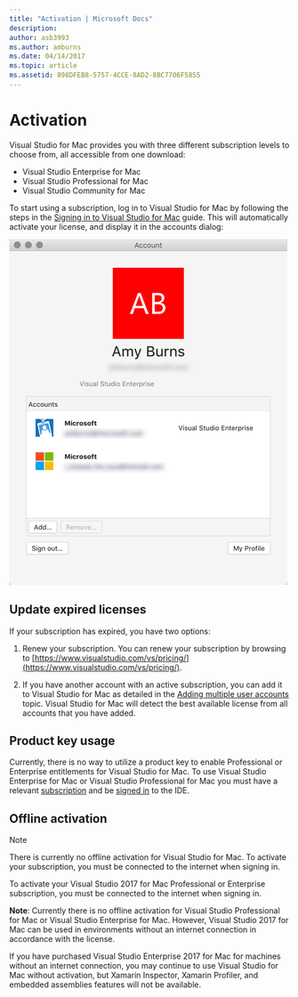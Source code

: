```yaml
---
title: "Activation | Microsoft Docs"
description: 
author: asb3993
ms.author: amburns
ms.date: 04/14/2017
ms.topic: article
ms.assetid: 898DFEB8-5757-4CCE-8AD2-8BC7706F5855
---
```


# Activation

Visual Studio for Mac provides you with three different subscription levels to choose from, all accessible from one download:

* Visual Studio Enterprise for Mac
* Visual Studio Professional for Mac
* Visual Studio Community for Mac

To start using a subscription, log in to Visual Studio for Mac by following the steps in the [Signing in to Visual Studio for Mac](~/signing-in.md) guide. This will automatically activate your license, and display it in the accounts dialog:

![Show user license dialog](media/user-accounts-login.png)

## Update expired licenses 

If your subscription has expired, you have two options:

1. Renew your subscription. You can renew your subscription by browsing to [https://www.visualstudio.com/vs/pricing/](https://www.visualstudio.com/vs/pricing/).

2. If you have another account with an active subscription, you can add it to Visual Studio for Mac as detailed in the [Adding multiple user accounts](~/signing-in.md) topic. Visual Studio for Mac will detect the best available license from all accounts that you have added. 

## Product key usage

Currently, there is no way to utilize a product key to enable Professional or Enterprise entitlements for Visual Studio for Mac. To use Visual Studio Enterprise for Mac or Visual Studio Professional for Mac you must have a relevant [subscription](https://www.visualstudio.com/subscriptions/) and be [signed in](~/signing-in.md) to the IDE.

## Offline activation

> [!NOTE]
> There is currently no offline activation for Visual Studio for Mac. 
> To activate your subscription, you must be connected to the internet when signing in.

To activate your Visual Studio 2017 for Mac Professional or Enterprise subscription, you must be connected to the internet when signing in.  

**Note**: Currently there is no offline activation for Visual Studio Professional for Mac or Visual Studio Enterprise for Mac. However, Visual Studio 2017 for Mac can be used in environments without an internet connection in accordance with the license.

If you have purchased Visual Studio Enterprise 2017 for Mac for machines without an internet connection, you may continue to use Visual Studio for Mac without activation, but Xamarin Inspector, Xamarin Profiler, and embedded assemblies features will not be available.